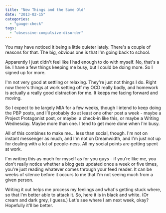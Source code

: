 ```yaml
---
title: "New Things and the Same Old"
date: "2013-02-15"
categories: 
  - "gauge-check"
tags: 
  - "obsessive-compulsive-disorder"
---
```


You may have noticed it being a little quieter lately. There's a couple of reasons for that. The big, obvious one is that I'm going back to school.

Apparently I just didn't feel like I had enough to do with myself. No, that's a lie. I have a few things keeping me busy, but I could be doing more. So I signed up for more.

I'm not very good at settling or relaxing. They're just not things I do. Right now there's things at work setting off my OCD really badly, and homework is actually a really good distraction for me. It keeps me facing forward and moving.

So I expect to be largely MIA for a few weeks, though I intend to keep doing the PBP posts, and I'll probably do at least one other post a week - maybe a Project Protagonist post, or maybe  a check-in like this, or maybe a Writing Wednesday. Maybe more than one. I tend to get more done when I'm busy.

All of this combines to make me... less than social, though. I'm not on instant messenger as much, and I'm not on Dreamwidth, and I'm just not up for dealing with a lot of people-ness. All my social points are getting spent at work.

I'm writing this as much for myself as for you guys - if you're like me, you don't really notice whether a blog gets updated once a week or five times, you're just reading whatever comes through your feed reader. It can be weeks of silence before it occurs to me that I'm not seeing much from a given person.

Writing it out helps me process my feelings and what's getting stuck where, so that I'm better able to attack it. So, here it is in black and white. (Or cream and dark grey, I guess.) Let's see where I am next week, okay? Hopefully it'll be better.
